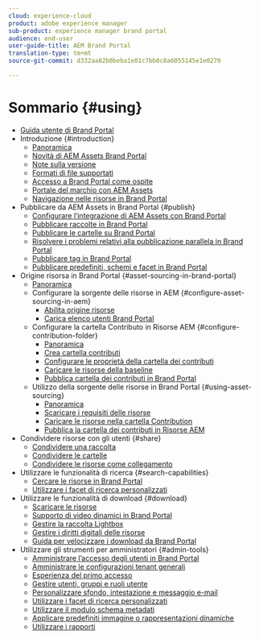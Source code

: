```yaml
---
cloud: experience-cloud
product: adobe experience manager
sub-product: experience manager brand portal
audience: end-user
user-guide-title: AEM Brand Portal
translation-type: tm+mt
source-git-commit: d332aa82b0beba1e01c7bb0c8a6055145e1e0270

---
```



# Sommario {#using}

+ [Guida utente di Brand Portal](using/home.md)
+ Introduzione {#introduction}
   + [Panoramica](using/brand-portal.md)
   + [Novità di AEM Assets Brand Portal](using/whats-new.md)
   + [Note sulla versione](using/brand-portal-release-notes.md)
   + [Formati di file supportati](using/brand-portal-supported-formats.md)
   + [Accesso a Brand Portal come ospite](using/guest-access.md)
   + [Portale del marchio con AEM Assets](https://helpx.adobe.com/experience-manager/kt/assets/using/brand-portal-article-understand.html)
   + [Navigazione nelle risorse in Brand Portal](using/browse-assets-brand-portal.md)
+ Pubblicare da AEM Assets in Brand Portal {#publish}
   + [Configurare l’integrazione di AEM Assets con Brand Portal](https://helpx.adobe.com/experience-manager/6-5/assets/using/brand-portal-configuring-integration.html)
   + [Pubblicare raccolte in Brand Portal](https://helpx.adobe.com/experience-manager/6-5/assets/using/brand-portal-publish-collection.html)
   + [Pubblicare le cartelle su Brand Portal](https://helpx.adobe.com/experience-manager/6-5/assets/using/brand-portal-publish-folder.html)
   + [Risolvere i problemi relativi alla pubblicazione parallela in Brand Portal](using/troubleshoot-parallel-publishing.md)
   + [Pubblicare tag in Brand Portal](using/brand-portal-publish-tags.md)
   + [Pubblicare predefiniti, schemi e facet in Brand Portal](using/publish-schema-search-facets-presets.md)
+ Origine risorsa in Brand Portal {#asset-sourcing-in-brand-portal}
   + [Panoramica](using/brand-portal-asset-sourcing.md)
   + Configurare la sorgente delle risorse in AEM {#configure-asset-sourcing-in-aem}
      + [Abilita origine risorse](using/brand-portal-enable-asset-sourcing.md)
      + [Carica elenco utenti Brand Portal](using/brand-portal-upload-user-list.md)
   + Configurare la cartella Contributo in Risorse AEM {#configure-contribution-folder}
      + [Panoramica](using/brand-portal-contribution-folder.md)
      + [Crea cartella contributi](using/brand-portal-create-contribution-folder.md)
      + [Configurare le proprietà della cartella dei contributi](using/brand-portal-configure-contribution-folder-properties.md)
      + [Caricare le risorse della baseline](using/brand-portal-upload-baseline-assets.md)
      + [Pubblica cartella dei contributi in Brand Portal](using/brand-portal-publish-contribution-folder-to-brand-portal.md)
   + Utilizzo della sorgente delle risorse in Brand Portal {#using-asset-sourcing}
      + [Panoramica](using/brand-portal-overiew-using-asset-sourcing.md)
      + [Scaricare i requisiti delle risorse](using/brand-portal-download-asset-requirements.md)
      + [Caricare le risorse nella cartella Contribution](using/brand-portal-upload-assets-to-contribution-folder.md)
      + [Pubblica la cartella dei contributi in Risorse AEM](using/brand-portal-publish-contribution-folder-to-aem-assets.md)
+ Condividere risorse con gli utenti {#share}
   + [Condividere una raccolta](using/brand-portal-share-collection.md)
   + [Condividere le cartelle](using/brand-portal-sharing-folders.md)
   + [Condividere le risorse come collegamento](using/brand-portal-link-share.md)
+ Utilizzare le funzionalità di ricerca {#search-capabilities}
   + [Cercare le risorse in Brand Portal](using/brand-portal-searching.md)
   + [Utilizzare i facet di ricerca personalizzati](using/brand-portal-search-facets.md)
+ Utilizzare le funzionalità di download {#download}
   + [Scaricare le risorse](using/brand-portal-download-users.md)
   + [Supporto di video dinamici in Brand Portal](using/dynamic-video-brand-portal.md)
   + [Gestire la raccolta Lightbox](using/brand-portal-light-box.md)
   + [Gestire i diritti digitali delle risorse](using/manage-digital-rights-of-assets.md)
   + [Guida per velocizzare i download da Brand Portal](using/accelerated-download.md)
+ Utilizzare gli strumenti per amministratori {#admin-tools}
   + [Amministrare l’accesso degli utenti in Brand Portal](using/access-configurations-brand-portal.md)
   + [Amministrare le configurazioni tenant generali](using/brand-portal-general-configuration.md)
   + [Esperienza del primo accesso](using/brand-portal-onboarding.md)
   + [Gestire utenti, gruppi e ruoli utente](using/brand-portal-adding-users.md)
   + [Personalizzare sfondo, intestazione e messaggio e-mail](using/brand-portal-branding.md)
   + [Utilizzare i facet di ricerca personalizzati](using/brand-portal-search-facets.md)
   + [Utilizzare il modulo schema metadati](using/brand-portal-metadata-schemas.md)
   + [Applicare predefiniti immagine o rappresentazioni dinamiche](using/brand-portal-image-presets.md)
   + [Utilizzare i rapporti](using/brand-portal-reports.md)

